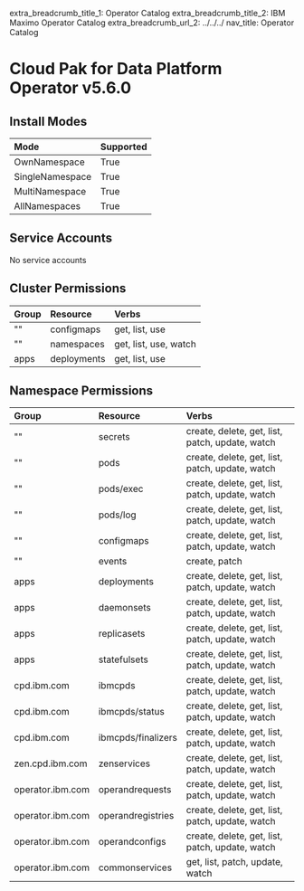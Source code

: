 extra_breadcrumb_title_1: Operator Catalog
extra_breadcrumb_title_2: IBM Maximo Operator Catalog
extra_breadcrumb_url_2: ../../../
nav_title: Operator Catalog

Cloud Pak for Data Platform Operator v5.6.0
================================================================================

Install Modes
--------------------------------------------------------------------------------
| Mode                 | Supported |
| :------------------- | :-------- |
| OwnNamespace         | True      |
| SingleNamespace      | True      |
| MultiNamespace       | True      |
| AllNamespaces        | True      |

Service Accounts
--------------------------------------------------------------------------------
No service accounts

Cluster Permissions
--------------------------------------------------------------------------------
| Group                                    | Resource                                 | Verbs                                                                            |
| :--------------------------------------- | :--------------------------------------- | :------------------------------------------------------------------------------- |
| ""                                       | configmaps                               | get, list, use                                                                   |
| ""                                       | namespaces                               | get, list, use, watch                                                            |
| apps                                     | deployments                              | get, list, use                                                                   |

Namespace Permissions
--------------------------------------------------------------------------------
| Group                                    | Resource                                 | Verbs                                                                            |
| :--------------------------------------- | :--------------------------------------- | :------------------------------------------------------------------------------- |
| ""                                       | secrets                                  | create, delete, get, list, patch, update, watch                                  |
| ""                                       | pods                                     | create, delete, get, list, patch, update, watch                                  |
| ""                                       | pods/exec                                | create, delete, get, list, patch, update, watch                                  |
| ""                                       | pods/log                                 | create, delete, get, list, patch, update, watch                                  |
| ""                                       | configmaps                               | create, delete, get, list, patch, update, watch                                  |
| ""                                       | events                                   | create, patch                                                                    |
| apps                                     | deployments                              | create, delete, get, list, patch, update, watch                                  |
| apps                                     | daemonsets                               | create, delete, get, list, patch, update, watch                                  |
| apps                                     | replicasets                              | create, delete, get, list, patch, update, watch                                  |
| apps                                     | statefulsets                             | create, delete, get, list, patch, update, watch                                  |
| cpd.ibm.com                              | ibmcpds                                  | create, delete, get, list, patch, update, watch                                  |
| cpd.ibm.com                              | ibmcpds/status                           | create, delete, get, list, patch, update, watch                                  |
| cpd.ibm.com                              | ibmcpds/finalizers                       | create, delete, get, list, patch, update, watch                                  |
| zen.cpd.ibm.com                          | zenservices                              | create, delete, get, list, patch, update, watch                                  |
| operator.ibm.com                         | operandrequests                          | create, delete, get, list, patch, update, watch                                  |
| operator.ibm.com                         | operandregistries                        | create, delete, get, list, patch, update, watch                                  |
| operator.ibm.com                         | operandconfigs                           | create, delete, get, list, patch, update, watch                                  |
| operator.ibm.com                         | commonservices                           | get, list, patch, update, watch                                                  |
